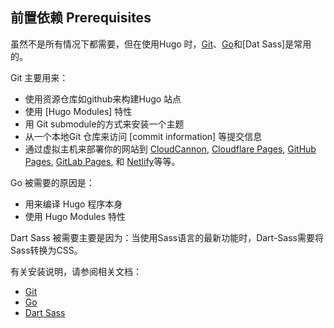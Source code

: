 ## 前置依赖 Prerequisites

虽然不是所有情况下都需要，但在使用Hugo 时，[Git]、[Go]和[Dat Sass]是常用的。


Git 主要用来：

- 使用资源仓库如github来构建Hugo 站点
- 使用 [Hugo Modules] 特性
- 用 Git submodule的方式来安装一个主题
- 从一个本地Git 仓库来访问 [commit information] 等提交信息
- 通过虚拟主机来部署你的网站到 [CloudCannon], [Cloudflare Pages], [GitHub Pages], [GitLab Pages], 和 [Netlify]等等。

Go 被需要的原因是：

- 用来编译 Hugo 程序本身
- 使用 Hugo Modules 特性

Dart Sass 被需要主要是因为：当使用Sass语言的最新功能时，Dart-Sass需要将Sass转换为CSS。

有关安装说明，请参阅相关文档：

- [Git][git install]
- [Go][go install]
- [Dart Sass][dart sass install]

[cloudcannon]: https://cloudcannon.com/
[cloudflare pages]: https://pages.cloudflare.com/
[dart sass install]: /hugo-pipes/transpile-sass-to-css/#dart-sass
[dart sass]: https://sass-lang.com/dart-sass
[git install]: https://git-scm.com/book/en/v2/Getting-Started-Installing-Git
[git]: https://git-scm.com/
[github pages]: https://pages.github.com/
[gitlab pages]: https://docs.gitlab.com/ee/user/project/pages/
[go install]: https://go.dev/doc/install
[go]: https://go.dev/
[netlify]: https://www.netlify.com/
